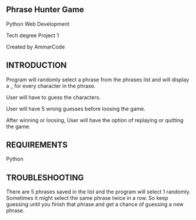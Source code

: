 Phrase Hunter Game
------------------
Python Web Development

Tech degree Project 1

Created by AmmarCode


INTRODUCTION
------------
Program will randomly select a phrase from the phrases list and will display a _ for every character in the phrase.

User will have to guess the characters.

User will have 5 wrong guesses before loosing the game. 

After winning or loosing, User will have the option of replaying or quitting the game. 


REQUIREMENTS
------------
Python


TROUBLESHOOTING
---------------
There are 5 phrases saved in the list and the program will select 1 randomly. 
Sometimes it might select the same phrase twice in a row. So keep guessing until you finish that phrase and get a chance of guessing a new phrase.